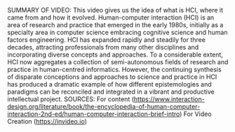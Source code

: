 SUMMARY OF VIDEO:
This video gives us the idea of what is HCI, where it came from and how it evolved. Human-computer interaction (HCI) is an area of research and practice that emerged in the early 1980s, initially as a specialty area in computer science embracing cognitive science and human factors engineering. HCI has expanded rapidly and steadily for three decades, attracting professionals from many other disciplines and incorporating diverse concepts and approaches. To a considerable extent, HCI now aggregates a collection of semi-autonomous fields of research and practice in human-centred informatics. However, the continuing synthesis of disparate conceptions and approaches to science and practice in HCI has produced a dramatic example of how different epistemologies and paradigms can be reconciled and integrated in a vibrant and productive intellectual project.
SOURCES:
For content (https://www.interaction-design.org/literature/book/the-encyclopedia-of-human-computer-interaction-2nd-ed/human-computer-interaction-brief-intro)
For Video Creation (https://invideo.io)
